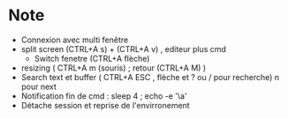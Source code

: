 
# Note 

* Connexion avec multi fenêtre 
* split screen (CTRL+A s) + (CTRL+A v) , editeur plus cmd
    * Switch fenetre (CTRL+A flèche)
* resizing  ( CTRL+A m (souris) ; retour (CTRL+A M) )
* Search text et buffer ( CTRL+A ESC , flèche et ? ou / pour recherche) n pour next
* Notification fin de cmd : sleep 4 ; echo -e '\a' 
* Détache session et reprise de l'envirronement

